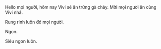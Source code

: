 Hello mọi người, hôm nay Vivi sẽ ăn trứng gà chảy. Mời mọi người ăn cùng Vivi nhá. 








Rung rinh luôn đó mọi người.























Ngon.




























































































































































































































Siêu ngon luôn.